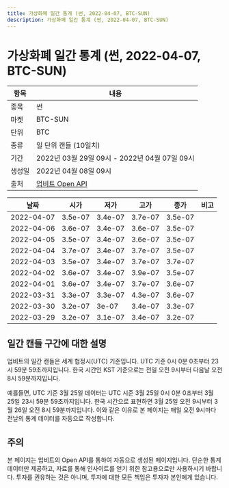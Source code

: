 ```yaml
---
title: 가상화폐 일간 통계 (썬, 2022-04-07, BTC-SUN)
description: 가상화폐 일간 통계 (썬, 2022-04-07, BTC-SUN)
---
```



가상화폐 일간 통계 (썬, 2022-04-07, BTC-SUN)
===

|항목|내용|
|--|--|
|종목|썬|
|마켓|BTC-SUN|
|단위|BTC|
|종류|일 단위 캔들 (10일치)|
|기간|2022년 03월 29일 09시 - 2022년 04월 07일 09시|
|생성일|2022년 04월 08일 09시|
|출처|[업비트 Open API](https://docs.upbit.com)|


|날짜|시가|저가|고가|종가|비고|
|--|--|--|--|--|--|
|2022-04-07|3.5e-07|3.4e-07|3.7e-07|3.5e-07|    |
|2022-04-06|3.6e-07|3.4e-07|3.6e-07|3.5e-07|    |
|2022-04-05|3.5e-07|3.4e-07|3.6e-07|3.5e-07|    |
|2022-04-04|3.7e-07|3.4e-07|3.7e-07|3.5e-07|    |
|2022-04-03|3.5e-07|3.4e-07|3.7e-07|3.7e-07|    |
|2022-04-02|3.6e-07|3.4e-07|3.9e-07|3.5e-07|    |
|2022-04-01|3.6e-07|3.4e-07|3.7e-07|3.6e-07|    |
|2022-03-31|3.3e-07|3.3e-07|4.3e-07|3.6e-07|    |
|2022-03-30|3.2e-07|3e-07|3.4e-07|3.3e-07|    |
|2022-03-29|3.2e-07|3.1e-07|3.4e-07|3.2e-07|    |


일간 캔들 구간에 대한 설명
---


업비트의 일간 캔들은 세계 협정시(UTC) 기준입니다. 
UTC 기준 0시 0분 0초부터 23시 59분 59초까지입니다. 
한국 시간인 KST 기준으로는 전일 오전 9시부터 다음날 오전 8시 59분까지입니다. 


예를들면, UTC 기준 3월 25일 데이터는 UTC 시준 3월 25일 0시 0분 0초부터 3월 25일 23시 59분 59초까지입니다. 
한국 시간으로 표현하면 3월 25일 오전 9시부터 3월 26일 오전 8시 59분까지입니다. 
이와 같은 이유로 본 페이지는 매일 오전 9시마다 전날의 통계 데이터를 자동으로 작성합니다. 


주의
---


본 페이지는 업비트의 Open API를 통하여 자동으로 생성된 페이지입니다. 
단순한 통계 데이터만 제공하고, 자료를 통해 인사이트를 얻기 위한 참고용으로만 사용하시기 바랍니다. 
투자를 권유하는 것은 아니며, 투자에 대한 모든 책임은 투자자 본인에게 있습니다. 
